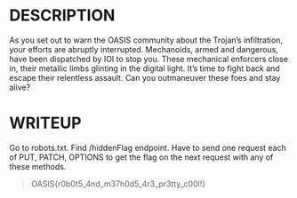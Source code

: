 # DESCRIPTION

As you set out to warn the OASIS community about the Trojan’s infiltration, your efforts are abruptly interrupted. Mechanoids, armed and dangerous, have been dispatched by IOI to stop you. These mechanical enforcers close in, their metallic limbs glinting in the digital light. It’s time to fight back and escape their relentless assault. Can you outmaneuver these foes and stay alive?

# WRITEUP

Go to robots.txt. Find /hiddenFlag endpoint. Have to send one request each of PUT, PATCH, OPTIONS to get the flag on the next request with any of these methods.

> OASIS{r0b0t5_4nd_m37h0d5_4r3_pr3tty_c00l!}
